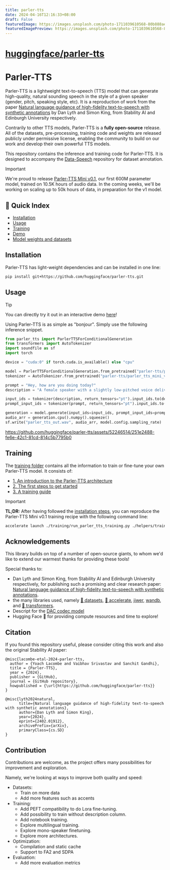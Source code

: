 ```yaml
---
title: parler-tts
date: 2024-04-16T12:16:33+08:00
draft: False
featuredImage: https://images.unsplash.com/photo-1711039610568-80b888ae319c?ixid=M3w0NjAwMjJ8MHwxfHJhbmRvbXx8fHx8fHx8fDE3MTMyNDA5MzN8&ixlib=rb-4.0.3
featuredImagePreview: https://images.unsplash.com/photo-1711039610568-80b888ae319c?ixid=M3w0NjAwMjJ8MHwxfHJhbmRvbXx8fHx8fHx8fDE3MTMyNDA5MzN8&ixlib=rb-4.0.3
---
```


# [huggingface/parler-tts](https://github.com/huggingface/parler-tts)

# Parler-TTS

Parler-TTS is a lightweight text-to-speech (TTS) model that can generate high-quality, natural sounding speech in the style of a given speaker (gender, pitch, speaking style, etc). It is a reproduction of work from the paper [Natural language guidance of high-fidelity text-to-speech with synthetic annotations](https://www.text-description-to-speech.com) by Dan Lyth and Simon King, from Stability AI and Edinburgh University respectively.

Contrarily to other TTS models, Parler-TTS is a **fully open-source** release. All of the datasets, pre-processing, training code and weights are released publicly under permissive license, enabling the community to build on our work and develop their own powerful TTS models.

This repository contains the inference and training code for Parler-TTS. It is designed to accompany the [Data-Speech](https://github.com/huggingface/dataspeech) repository for dataset annotation.

> [!IMPORTANT]
> We're proud to release [Parler-TTS Mini v0.1](https://huggingface.co/parler-tts/parler_tts_mini_v0.1), our first 600M parameter model, trained on 10.5K hours of audio data.
> In the coming weeks, we'll be working on scaling up to 50k hours of data, in preparation for the v1 model.

## 📖 Quick Index
* [Installation](#installation)
* [Usage](#usage)
* [Training](#training)
* [Demo](https://huggingface.co/spaces/parler-tts/parler_tts_mini)
* [Model weights and datasets](https://huggingface.co/parler-tts)

## Installation

Parler-TTS has light-weight dependencies and can be installed in one line:

```sh
pip install git+https://github.com/huggingface/parler-tts.git
```

## Usage

> [!TIP]
> You can directly try it out in an interactive demo [here](https://huggingface.co/spaces/parler-tts/parler_tts_mini)!

Using Parler-TTS is as simple as "bonjour". Simply use the following inference snippet.

```py
from parler_tts import ParlerTTSForConditionalGeneration
from transformers import AutoTokenizer
import soundfile as sf
import torch

device = "cuda:0" if torch.cuda.is_available() else "cpu"

model = ParlerTTSForConditionalGeneration.from_pretrained("parler-tts/parler_tts_mini_v0.1").to(device)
tokenizer = AutoTokenizer.from_pretrained("parler-tts/parler_tts_mini_v0.1")

prompt = "Hey, how are you doing today?"
description = "A female speaker with a slightly low-pitched voice delivers her words quite expressively, in a very confined sounding environment with clear audio quality. She speaks very fast."

input_ids = tokenizer(description, return_tensors="pt").input_ids.to(device)
prompt_input_ids = tokenizer(prompt, return_tensors="pt").input_ids.to(device)

generation = model.generate(input_ids=input_ids, prompt_input_ids=prompt_input_ids)
audio_arr = generation.cpu().numpy().squeeze()
sf.write("parler_tts_out.wav", audio_arr, model.config.sampling_rate)
```

https://github.com/huggingface/parler-tts/assets/52246514/251e2488-fe6e-42c1-81cd-814c5b7795b0

## Training

The [training folder](/training/) contains all the information to train or fine-tune your own Parler-TTS model. It consists of:
- [1. An introduction to the Parler-TTS architecture](/training/README.md#1-architecture)
- [2. The first steps to get started](/training/README.md#2-getting-started)
- [3. A training guide](/training/README.md#3-training)

> [!IMPORTANT]
> **TL;DR:** After having followed the [installation steps](/training/README.md#requirements), you can reproduce the Parler-TTS Mini v0.1 training recipe with the following command line:

```sh
accelerate launch ./training/run_parler_tts_training.py ./helpers/training_configs/starting_point_0.01.json
```

## Acknowledgements

This library builds on top of a number of open-source giants, to whom we'd like to extend our warmest thanks for providing these tools!

Special thanks to:
- Dan Lyth and Simon King, from Stability AI and Edinburgh University respectively, for publishing such a promising and clear research paper: [Natural language guidance of high-fidelity text-to-speech with synthetic annotations](https://arxiv.org/abs/2402.01912).
- the many libraries used, namely [🤗 datasets](https://huggingface.co/docs/datasets/v2.17.0/en/index), [🤗 accelerate](https://huggingface.co/docs/accelerate/en/index), [jiwer](https://github.com/jitsi/jiwer), [wandb](https://wandb.ai/), and [🤗 transformers](https://huggingface.co/docs/transformers/index).
- Descript for the [DAC codec model](https://github.com/descriptinc/descript-audio-codec)
- Hugging Face 🤗 for providing compute resources and time to explore!


## Citation

If you found this repository useful, please consider citing this work and also the original Stability AI paper:

```
@misc{lacombe-etal-2024-parler-tts,
  author = {Yoach Lacombe and Vaibhav Srivastav and Sanchit Gandhi},
  title = {Parler-TTS},
  year = {2024},
  publisher = {GitHub},
  journal = {GitHub repository},
  howpublished = {\url{https://github.com/huggingface/parler-tts}}
}
```

```
@misc{lyth2024natural,
      title={Natural language guidance of high-fidelity text-to-speech with synthetic annotations},
      author={Dan Lyth and Simon King},
      year={2024},
      eprint={2402.01912},
      archivePrefix={arXiv},
      primaryClass={cs.SD}
}
```

## Contribution

Contributions are welcome, as the project offers many possibilities for improvement and exploration.

Namely, we're looking at ways to improve both quality and speed:
- Datasets:
    - Train on more data
    - Add more features such as accents
- Training:
    - Add PEFT compatibility to do Lora fine-tuning.
    - Add possibility to train without description column.
    - Add notebook training.
    - Explore multilingual training.
    - Explore mono-speaker finetuning.
    - Explore more architectures.
- Optimization:
    - Compilation and static cache
    - Support to FA2 and SDPA
- Evaluation:
    - Add more evaluation metrics

